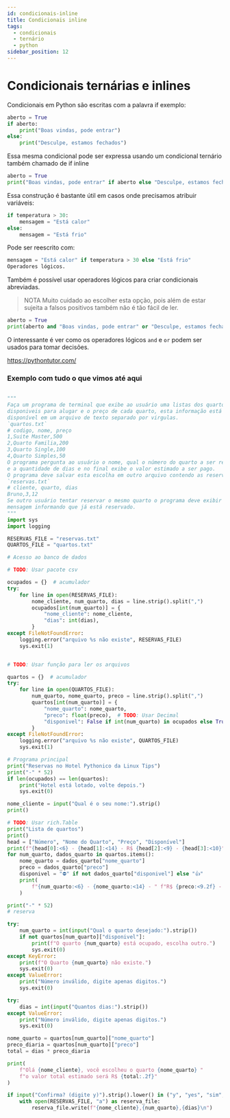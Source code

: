```yaml
---
id: condicionais-inline
title: Condicionais inline
tags:
  - condicionais
  - ternário
  - python
sidebar_position: 12
---
```


# Condicionais ternárias e inlines

Condicionais em Python são escritas com a palavra if exemplo:

```python
aberto = True
if aberto:
    print("Boas vindas, pode entrar")
else:
    print("Desculpe, estamos fechados")
```

Essa mesma condicional pode ser expressa usando um condicional ternário também chamado de if inline

```python
aberto = True
print("Boas vindas, pode entrar" if aberto else "Desculpe, estamos fechados")
```

Essa construção é bastante útil em casos onde precisamos atribuir variáveis:

```python
if temperatura > 30:
    mensagem = "Está calor"
else:
    mensagem = "Está frio"
```

Pode ser reescrito com:

```python
mensagem = "Está calor" if temperatura > 30 else "Está frio"
Operadores lógicos.
```

Também é possível usar operadores lógicos para criar condicionais abreviadas.

> NOTA Muito cuidado ao escolher esta opção, pois além de estar sujeita a falsos positivos também não é tão fácil de ler.

```python
aberto = True
print(aberto and "Boas vindas, pode entrar" or "Desculpe, estamos fechados")
```

O interessante é ver como os operadores lógicos `and` e `or` podem ser usados 
para tomar decisões.

https://pythontutor.com/

### Exemplo com tudo o que vimos até aqui

```python

"""
Faça um programa de terminal que exibe ao usuário uma listas dos quartos
disponiveis para alugar e o preço de cada quarto, esta informação está
disponível em um arquivo de texto separado por virgulas.
`quartos.txt`
# codigo, nome, preço
1,Suite Master,500
2,Quarto Familia,200
3,Quarto Single,100
4,Quarto Simples,50
O programa pergunta ao usuário o nome, qual o número do quarto a ser reservado
e a quantidade de dias e no final exibe o valor estimado a ser pago.
O programa deve salvar esta escolha em outro arquivo contendo as reservas
`reservas.txt`
# cliente, quarto, dias
Bruno,3,12
Se outro usuário tentar reservar o mesmo quarto o programa deve exibir uma
mensagem informando que já está reservado.
"""
import sys
import logging

RESERVAS_FILE = "reservas.txt"
QUARTOS_FILE = "quartos.txt"

# Acesso ao banco de dados

# TODO: Usar pacote csv

ocupados = {}  # acumulador
try:
    for line in open(RESERVAS_FILE):
        nome_cliente, num_quarto, dias = line.strip().split(",")
        ocupados[int(num_quarto)] = {
            "nome_cliente": nome_cliente,
            "dias": int(dias),
        }
except FileNotFoundError:
    logging.error("arquivo %s não existe", RESERVAS_FILE)
    sys.exit(1)


# TODO: Usar função para ler os arquivos

quartos = {}  # acumulador
try:
    for line in open(QUARTOS_FILE):
        num_quarto, nome_quarto, preco = line.strip().split(",")
        quartos[int(num_quarto)] = {
            "nome_quarto": nome_quarto,
            "preco": float(preco),  # TODO: Usar Decimal
            "disponivel": False if int(num_quarto) in ocupados else True,
        }
except FileNotFoundError:
    logging.error("arquivo %s não existe", QUARTOS_FILE)
    sys.exit(1)

# Programa principal
print("Reservas no Hotel Pythonico da Linux Tips")
print("-" * 52)
if len(ocupados) == len(quartos):
    print("Hotel está lotado, volte depois.")
    sys.exit(0)

nome_cliente = input("Qual é o seu nome:").strip()
print()

# TODO: Usar rich.Table
print("Lista de quartos")
print()
head = ["Número", "Nome do Quarto", "Preço", "Disponível"]
print(f"{head[0]:<6} - {head[1]:<14} - R$ {head[2]:<9} - {head[3]:<10}")
for num_quarto, dados_quarto in quartos.items():
    nome_quarto = dados_quarto["nome_quarto"]
    preco = dados_quarto["preco"]
    disponivel = "⛔" if not dados_quarto["disponivel"] else "👍"
    print(
        f"{num_quarto:<6} - {nome_quarto:<14} - " f"R$ {preco:<9.2f} - {disponivel:<10}"
    )

print("-" * 52)
# reserva

try:
    num_quarto = int(input("Qual o quarto desejado:").strip())
    if not quartos[num_quarto]["disponivel"]:
        print(f"O quarto {num_quarto} está ocupado, escolha outro.")
        sys.exit(0)
except KeyError:
    print(f"O Quarto {num_quarto} não existe.")
    sys.exit(0)
except ValueError:
    print("Número inválido, digite apenas digitos.")
    sys.exit(0)

try:
    dias = int(input("Quantos dias:").strip())
except ValueError:
    print("Número inválido, digite apenas digitos.")
    sys.exit(0)

nome_quarto = quartos[num_quarto]["nome_quarto"]
preco_diaria = quartos[num_quarto]["preco"]
total = dias * preco_diaria

print(
    f"Olá {nome_cliente}, você escolheu o quarto {nome_quarto} "
    f"o valor total estimado será R$ {total:.2f}"
)

if input("Confirma? (digite y)").strip().lower() in ("y", "yes", "sim", "s"):
    with open(RESERVAS_FILE, "a") as reserva_file:
        reserva_file.write(f"{nome_cliente},{num_quarto},{dias}\n")
```